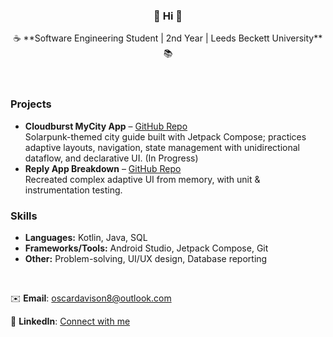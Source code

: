 <div align="center">
    <h3>👋 Hi 👋</h3>
</div>

<div align="center">
☕ **Software Engineering Student | 2nd Year | Leeds Beckett University** 📚
</div>
<br>
<br>


### Projects
- **Cloudburst MyCity App** – [GitHub Repo](https://github.com/OscarD8/cloudburst-android-app)  
  Solarpunk-themed city guide built with Jetpack Compose; practices adaptive layouts, navigation, state management with unidirectional dataflow, and declarative UI.
  (In Progress)
- **Reply App Breakdown** – [GitHub Repo](https://github.com/OscarD8/reply-app-breakdown)  
  Recreated complex adaptive UI from memory, with unit & instrumentation testing.
  
### Skills
- **Languages:** Kotlin, Java, SQL  
- **Frameworks/Tools:** Android Studio, Jetpack Compose, Git  
- **Other:** Problem-solving, UI/UX design, Database reporting

<br>

✉️ **Email**: oscardavison8@outlook.com

💼 **LinkedIn**: [Connect with me](www.linkedin.com/in/oscar-davison) 

